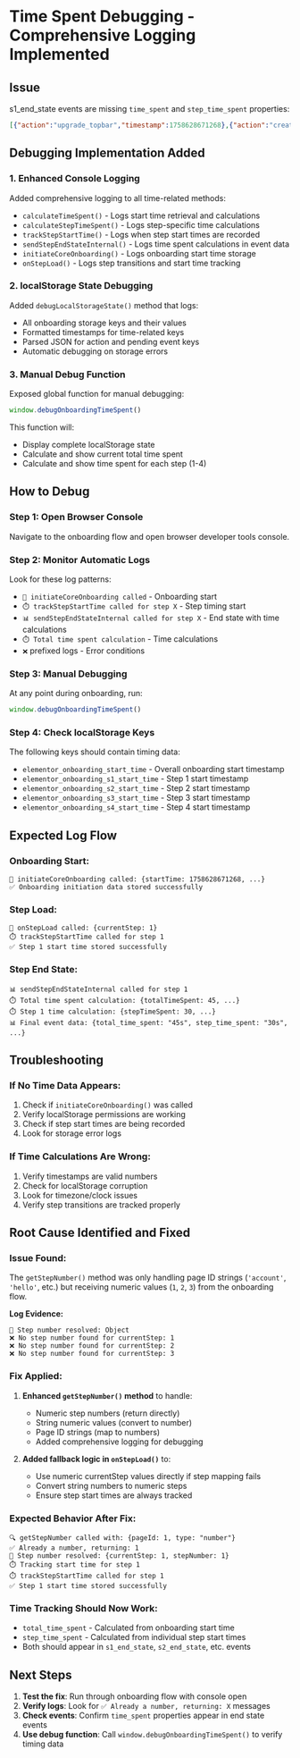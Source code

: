 # Time Spent Debugging - Comprehensive Logging Implemented

## Issue
s1_end_state events are missing `time_spent` and `step_time_spent` properties:
```json
[{"action":"upgrade_topbar","timestamp":1758628671268},{"action":"create","timestamp":1758628675957}]
```

## Debugging Implementation Added

### 1. Enhanced Console Logging
Added comprehensive logging to all time-related methods:
- `calculateTimeSpent()` - Logs start time retrieval and calculations
- `calculateStepTimeSpent()` - Logs step-specific time calculations  
- `trackStepStartTime()` - Logs when step start times are recorded
- `sendStepEndStateInternal()` - Logs time spent calculations in event data
- `initiateCoreOnboarding()` - Logs onboarding start time storage
- `onStepLoad()` - Logs step transitions and start time tracking

### 2. localStorage State Debugging
Added `debugLocalStorageState()` method that logs:
- All onboarding storage keys and their values
- Formatted timestamps for time-related keys
- Parsed JSON for action and pending event keys
- Automatic debugging on storage errors

### 3. Manual Debug Function
Exposed global function for manual debugging:
```javascript
window.debugOnboardingTimeSpent()
```

This function will:
- Display complete localStorage state
- Calculate and show current total time spent
- Calculate and show time spent for each step (1-4)

## How to Debug

### Step 1: Open Browser Console
Navigate to the onboarding flow and open browser developer tools console.

### Step 2: Monitor Automatic Logs
Look for these log patterns:
- `🚀 initiateCoreOnboarding called` - Onboarding start
- `⏱️ trackStepStartTime called for step X` - Step timing start
- `📊 sendStepEndStateInternal called for step X` - End state with time calculations
- `⏱️ Total time spent calculation` - Time calculations
- `❌` prefixed logs - Error conditions

### Step 3: Manual Debugging
At any point during onboarding, run:
```javascript
window.debugOnboardingTimeSpent()
```

### Step 4: Check localStorage Keys
The following keys should contain timing data:
- `elementor_onboarding_start_time` - Overall onboarding start timestamp
- `elementor_onboarding_s1_start_time` - Step 1 start timestamp  
- `elementor_onboarding_s2_start_time` - Step 2 start timestamp
- `elementor_onboarding_s3_start_time` - Step 3 start timestamp
- `elementor_onboarding_s4_start_time` - Step 4 start timestamp

## Expected Log Flow

### Onboarding Start:
```
🚀 initiateCoreOnboarding called: {startTime: 1758628671268, ...}
✅ Onboarding initiation data stored successfully
```

### Step Load:
```
🔄 onStepLoad called: {currentStep: 1}
⏱️ trackStepStartTime called for step 1
✅ Step 1 start time stored successfully
```

### Step End State:
```
📊 sendStepEndStateInternal called for step 1
⏱️ Total time spent calculation: {totalTimeSpent: 45, ...}
⏱️ Step 1 time calculation: {stepTimeSpent: 30, ...}
📊 Final event data: {total_time_spent: "45s", step_time_spent: "30s", ...}
```

## Troubleshooting

### If No Time Data Appears:
1. Check if `initiateCoreOnboarding()` was called
2. Verify localStorage permissions are working
3. Check if step start times are being recorded
4. Look for storage error logs

### If Time Calculations Are Wrong:
1. Verify timestamps are valid numbers
2. Check for localStorage corruption
3. Look for timezone/clock issues
4. Verify step transitions are tracked properly

## Root Cause Identified and Fixed

### **Issue Found:**
The `getStepNumber()` method was only handling page ID strings (`'account'`, `'hello'`, etc.) but receiving numeric values (`1`, `2`, `3`) from the onboarding flow.

**Log Evidence:**
```
🔄 Step number resolved: Object
❌ No step number found for currentStep: 1
❌ No step number found for currentStep: 2
❌ No step number found for currentStep: 3
```

### **Fix Applied:**
1. **Enhanced `getStepNumber()` method** to handle:
   - Numeric step numbers (return directly)
   - String numeric values (convert to number)
   - Page ID strings (map to numbers)
   - Added comprehensive logging for debugging

2. **Added fallback logic in `onStepLoad()`** to:
   - Use numeric currentStep values directly if step mapping fails
   - Convert string numbers to numeric steps
   - Ensure step start times are always tracked

### **Expected Behavior After Fix:**
```
🔍 getStepNumber called with: {pageId: 1, type: "number"}
✅ Already a number, returning: 1
🔄 Step number resolved: {currentStep: 1, stepNumber: 1}
⏱️ Tracking start time for step 1
⏱️ trackStepStartTime called for step 1
✅ Step 1 start time stored successfully
```

### **Time Tracking Should Now Work:**
- `total_time_spent` - Calculated from onboarding start time
- `step_time_spent` - Calculated from individual step start times
- Both should appear in `s1_end_state`, `s2_end_state`, etc. events

## Next Steps
1. **Test the fix**: Run through onboarding flow with console open
2. **Verify logs**: Look for `✅ Already a number, returning: X` messages
3. **Check events**: Confirm `time_spent` properties appear in end state events
4. **Use debug function**: Call `window.debugOnboardingTimeSpent()` to verify timing data